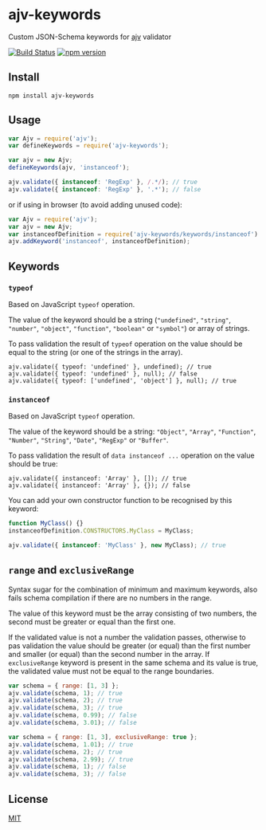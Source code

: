 # ajv-keywords

Custom JSON-Schema keywords for [ajv](https://github.com/epoberezkin/ajv) validator

[![Build Status](https://travis-ci.org/epoberezkin/ajv-keywords.svg?branch=master)](https://travis-ci.org/epoberezkin/ajv-keywords)
[![npm version](https://badge.fury.io/js/ajv-keywords.svg)](https://www.npmjs.com/package/ajv-keywords)


## Install

```
npm install ajv-keywords
```


## Usage

```javascript
var Ajv = require('ajv');
var defineKeywords = require('ajv-keywords');

var ajv = new Ajv;
defineKeywords(ajv, 'instanceof');

ajv.validate({ instanceof: 'RegExp' }, /.*/); // true
ajv.validate({ instanceof: 'RegExp' }, '.*'); // false
```

or if using in browser (to avoid adding unused code):

```javascript
var Ajv = require('ajv');
var ajv = new Ajv;
var instanceofDefinition = require('ajv-keywords/keywords/instanceof')
ajv.addKeyword('instanceof', instanceofDefinition);
```


## Keywords

### `typeof`

Based on JavaScript `typeof` operation.

The value of the keyword should be a string (`"undefined"`, `"string"`, `"number"`, `"object"`, `"function"`, `"boolean"` or `"symbol"`) or array of strings.

To pass validation the result of `typeof` operation on the value should be equal to the string (or one of the strings in the array).

```
ajv.validate({ typeof: 'undefined' }, undefined); // true
ajv.validate({ typeof: 'undefined' }, null); // false
ajv.validate({ typeof: ['undefined', 'object'] }, null); // true
```


### `instanceof`

Based on JavaScript `typeof` operation.

The value of the keyword should be a string: `"Object"`, `"Array"`, `"Function"`, `"Number"`, `"String"`, `"Date"`, `"RegExp"` or `"Buffer"`.

To pass validation the result of `data instanceof ...` operation on the value should be true:

```
ajv.validate({ instanceof: 'Array' }, []); // true
ajv.validate({ instanceof: 'Array' }, {}); // false
```

You can add your own constructor function to be recognised by this keyword:

```javascript
function MyClass() {}
instanceofDefinition.CONSTRUCTORS.MyClass = MyClass;

ajv.validate({ instanceof: 'MyClass' }, new MyClass); // true
```


## `range` and `exclusiveRange`

Syntax sugar for the combination of minimum and maximum keywords, also fails schema compilation if there are no numbers in the range.

The value of this keyword must be the array consisting of two numbers, the second must be greater or equal than the first one.

If the validated value is not a number the validation passes, otherwise to pas validation the value should be greater (or equal) than the first number and smaller (or equal) than the second number in the array. If `exclusiveRange` keyword is present in the same schema and its value is true, the validated value must not be equal to the range boundaries.

```javascript
var schema = { range: [1, 3] };
ajv.validate(schema, 1); // true
ajv.validate(schema, 2); // true
ajv.validate(schema, 3); // true
ajv.validate(schema, 0.99); // false
ajv.validate(schema, 3.01); // false

var schema = { range: [1, 3], exclusiveRange: true };
ajv.validate(schema, 1.01); // true
ajv.validate(schema, 2); // true
ajv.validate(schema, 2.99); // true
ajv.validate(schema, 1); // false
ajv.validate(schema, 3); // false
```


## License

[MIT](https://github.com/JSONScript/ajv-keywords/blob/master/LICENSE)

